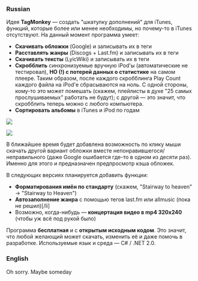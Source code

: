 ### Russian ###

Идея **TagMonkey** — создать "шкатулку дополнений" для iTunes, функций, которые более или менее необходимы, но почему-то в iTunes отсутствуют.
На данный момент программа умеет:

  * **Скачивать обложки** (Google) и записывать их в теги
  * **Расставлять жанры** (Discogs + Last.fm) и записывать их в теги
  * **Скачивать тексты** (LyicWiki) и записывать их в теги
  * **Скробблить** синхронизуемые вручную iPod'ы (автоматические не тестировал), **НО (!) с потерей данных о статистике** на самом плеере. Таким образом, после каждого скробблинга Play Count каждого файла на iPod'е сбрасываются на ноль. С одной стороны, кому-то это может помешать (скажем, плейлисты в духе "25 самых прослушиваемых" работать не будут); с другой — это значит, что скробблить теперь можно с любого компьютера.
  * **Сортировать альбомы** в iTunes и iPod по годам

[![](http://pic.ipicture.ru/uploads/090902/thumbs/d2EuU2OhRP.png)](http://ipicture.ru/Gallery/Viewfull/23098823.html)

[![](http://pic.ipicture.ru/uploads/090902/thumbs/4DTTpk6gxb.png)](http://ipicture.ru/Gallery/Viewfull/23098825.html)

В ближайшее время будет добавлена возможность по клику мыши скачать другой вариант обложки вместе непонравившегося/неправильного (даже Google ошибается где-то в одном из десяти раз). Именно для этого и предназначен предпросмотр кэша обложек.

В следующих версиях планируется добавить функции:

  * **Форматирования имён по стандарту** (скажем, "Stairway to heaven" -> "Stairway to Heaven")
  * **Автозаполнение жанра** с помощью тегов last.fm или allmusic (пока не решил)[/li]
  * Возможно, когда-нибудь — **концертация видео в mp4 320x240** (чтобы уж всё под рукой было)

Программа **бесплатная** и с **открытым исходным кодом**. Это значит, что любой желающий может скачать, изменить её и даже помочь в разработке. Используемые язык и среда — C# / .NET 2.0.

### English ###

Oh sorry. Maybe someday